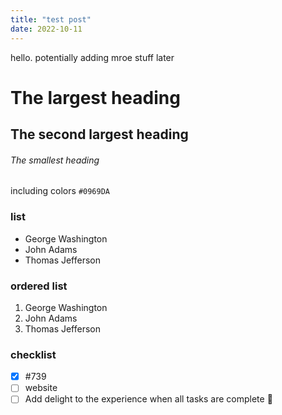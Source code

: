 ```yaml
---
title: "test post"
date: 2022-10-11
---
```


hello. potentially adding mroe stuff later

# The largest heading
## The second largest heading
###### The smallest heading

including colors `#0969DA`

### list
- George Washington
- John Adams
- Thomas Jefferson

### ordered list 
1. George Washington
2. John Adams
3. Thomas Jefferson

### checklist
- [x] #739
- [ ] website
- [ ] Add delight to the experience when all tasks are complete :tada:

<!-- comments -->
<!-- This content will not appear in the rendered Markdown -->